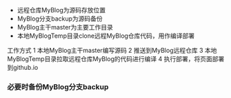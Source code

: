* 远程仓库MyBlog为源码存放位置
* MyBlog分支backup为源码备份
* MyBlog主干master为主要工作目录
* 本地MyBlogTemp目录clone远程MyBlog仓库代码，用作编译部署

工作方式
1 本地MyBlog主干master编写源码
2 推送到MyBlog远程仓库
3 本地MyBlogTemp目录拉取远程仓库MyBlog的代码进行编译
4 执行部署，将页面部署到github.io

### 必要时备份MyBlog分支backup